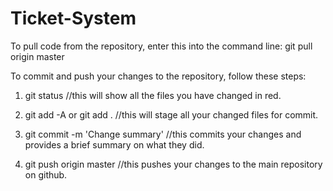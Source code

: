 # Ticket-System
To pull code from the repository, enter this into the command line:
git pull origin master

To commit and push your changes to the repository, follow these steps:
1. git status
//this will show all the files you have changed in red.

2. git add -A or git add .
//this will stage all your changed files for commit.

3. git commit -m 'Change summary'
//this commits your changes and provides a brief summary on what they did.

4. git push origin master
//this pushes your changes to the main repository on github.
